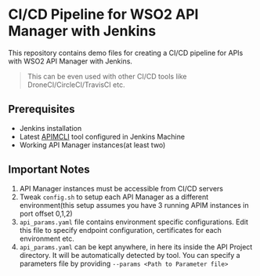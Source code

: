 # CI/CD Pipeline for WSO2 API Manager with Jenkins

This repository contains demo files for creating a CI/CD pipeline for APIs with WSO2 API Manager with Jenkins.

> This can be even used with other CI/CD tools like DroneCI/CircleCI/TravisCI etc.

## Prerequisites

- Jenkins installation
- Latest [APIMCLI](https://github.com/wso2/product-apim-tooling/releases) tool configured in Jenkins Machine
- Working API Manager instances(at least two)

## Important Notes

1. API Manager instances must be accessible from CI/CD servers
2. Tweak `config.sh` to setup each API Manager as a different environment(this setup assumes you have 3 running APIM instances in port offset 0,1,2)
3. `api_params.yaml` file contains environment specific configurations. Edit this file to specify endpoint configuration, certificates for each environment etc.
4. `api_params.yaml` can be kept anywhere, in here its inside the API Project directory. It will be automatically detected by tool. You can specify a parameters file by providing `--params <Path to Parameter file>`
